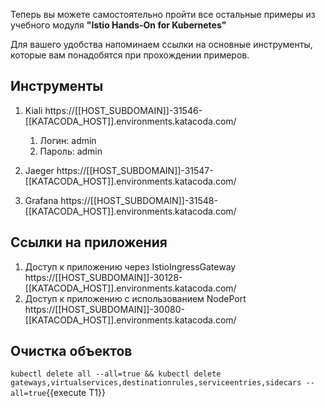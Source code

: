Теперь вы можете самостоятельно пройти все остальные примеры из учебного модуля **"Istio Hands-On for Kubernetes"**

Для вашего удобства напоминаем ссылки на основные инструменты, которые вам понадобятся при прохождении примеров.

## Инструменты

1. Kiali https://[[HOST_SUBDOMAIN]]-31546-[[KATACODA_HOST]].environments.katacoda.com/

    1. Логин: admin
    1. Пароль: admin

1. Jaeger https://[[HOST_SUBDOMAIN]]-31547-[[KATACODA_HOST]].environments.katacoda.com/
1. Grafana https://[[HOST_SUBDOMAIN]]-31548-[[KATACODA_HOST]].environments.katacoda.com/

## Ссылки на приложения

1. Доступ к приложению через IstioIngressGateway https://[[HOST_SUBDOMAIN]]-30128-[[KATACODA_HOST]].environments.katacoda.com/
1. Доступ к приложению с использованием NodePort https://[[HOST_SUBDOMAIN]]-30080-[[KATACODA_HOST]].environments.katacoda.com/

## Очистка объектов

`kubectl delete all --all=true && kubectl delete gateways,virtualservices,destinationrules,serviceentries,sidecars --all=true`{{execute T1}}
